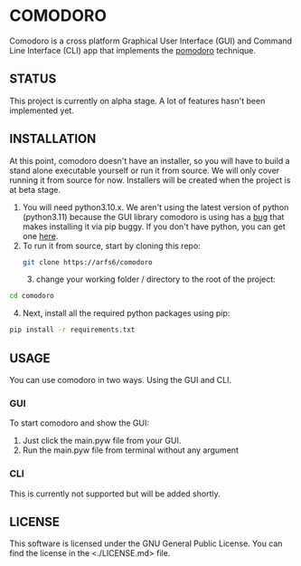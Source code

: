 # COMODORO  
Comodoro is a cross platform Graphical User Interface (GUI) and Command Line Interface (CLI) app that implements the [pomodoro](https://en.wikipedia.org/wiki/Pomodoro_Technique) technique.  
## STATUS  
This project is currently on alpha stage. A lot of features hasn't been implemented yet.  
## INSTALLATION  
At this point, comodoro doesn't have an installer, so you will have to build a stand alone executable yourself or run it from source. We will only cover running it from source for now. Installers will be created when the project is at beta stage.  
1. You will need python3.10.x. We aren't using the latest version of python (python3.11) because the GUI library comodoro is using has a [bug](https://github.com/wxWidgets/Phoenix/issues/2296) that makes installing it via pip buggy. If you don't have python, you can get one [here](https://www.python.org/downloads/).  
2. To run it from source, start by cloning this repo:  
    ```bash
    git clone https://arfs6/comodoro
    ```
    3. change your working folder / directory to the root of the project:  
```bash
cd comodoro
```
4. Next, install all the required python packages using pip:  
```bash
pip install -r requirements.txt
```
## USAGE  
You can use comodoro in two ways. Using the GUI and CLI.  
### GUI  
To start comodoro and show the GUI:  
1. Just click the main.pyw file from your GUI.
2. Run the main.pyw file from terminal without any argument  
### CLI  
This is currently not supported but will be added shortly. 
## LICENSE  
This software is licensed under the GNU General Public License. You can find
the license in the <./LICENSE.md> file.
